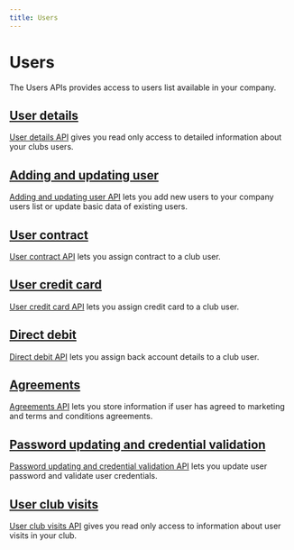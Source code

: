 ```yaml
---
title: Users
---
```


# Users

The Users APIs provides access to users list available in your company.


## [User details][UserDetails]

[User details API][UserDetails] gives you read only access to detailed information about your clubs users.


## [Adding and updating user][AddingUpdatingUser]

[Adding and updating user API][AddingUpdatingUser] lets you add new users to your company users list or update basic data of existing users.



## [User contract][UserContract]

[User contract API][UserContract] lets you assign contract to a club user.


## [User credit card][UserCreditCard]

[User credit card API][UserCreditCard] lets you assign credit card to a club user.



## [Direct debit][DirectDebit]

[Direct debit API][DirectDebit] lets you assign back account details to a club user.



## [Agreements][Agreements]

[Agreements API][Agreements] lets you store information if user has agreed to marketing and terms and conditions agreements.


## [Password updating and credential validation][PasswordUpdateValidation]

[Password updating and credential validation API][PasswordUpdateValidation] lets you update user password and validate user credentials.



## [User club visits][UserClubVisits]

[User club visits API][UserClubVisits] gives you read only access to information about user visits in your club.




[UserDetails]: /api/users/userdetails/
[AddingUpdatingUser]: /api/users/addupdateuser
[UserContract]: /api/users/usercontract
[UserCreditCard]: /api/users/usercreditcard
[DirectDebit]: /api/users/userdirectdebit
[Agreements]: /api/users/useragreements
[Friend]: /api/users/userfriendstatus
[PasswordUpdateValidation]: /api/users/passwordupdatingandvalidation
[UserClubVisits]: /api/users/clubvisits

